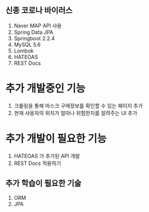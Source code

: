 ## 신종 코로나 바이러스
1. Naver MAP API 사용
2. Spring Data JPA
3. Springboot 2.2.4
4. MySQL 5.6
5. Lombok
6. HATEOAS
7. REST Docs

# 추가 개발중인 기능
1. 크롤링을 통해 마스크 구매정보를 확인할 수 있는 페이지 추가
2. 현재 사용자의 위치가 얼마나 위험한지를 알려주는 UI 추가

# 추가 개발이 필요한 기능
1. HATEOAS 가 추가된 API 개발
2. REST Docs 적용하기

## 추가 학습이 필요한 기술
1. ORM
2. JPA
